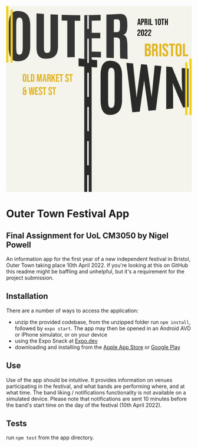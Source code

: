 ![Image](./assets/graphics/icon.png)
# Outer Town Festival App
## Final Assignment for UoL CM3050 by Nigel Powell
An information app for the first year of a new independent festival in Bristol, Outer Town taking place 10th April 2022.
If you're looking at this on GitHub this readme might be baffling and unhelpful, but it's a requirement for the project submission.
## Installation
There are a number of ways to access the application:
- unzip the provided codebase, from the unzipped folder run ```npm install```, followed by ```expo start```. The app may then be opened in an Android AVD or iPhone simulator, or on your device
- using the Expo Snack at [Expo.dev](https://snack.expo.dev/@sadsongco/github.com-sadsongco-outertownapp)
- downloading and installing from the [Apple App Store](https://apps.apple.com/gb/app/outer-town-fest/id1610397294) or [Google Play](https://google.com/)
## Use
Use of the app should be intuitive. It provides information on venues participating in the festival, and what bands are performing where, and at what time. The band liking / notifications functionality is not available on a simulated device. Please note that notifications are sent 10 minutes before the band's start time on the day of the festival (10th April 2022).
## Tests
run ```npm test``` from the app directory.